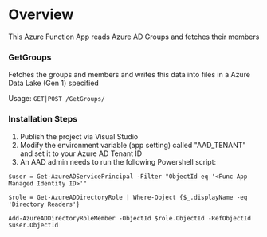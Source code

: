 ﻿# Overview
This Azure Function App reads Azure AD Groups and fetches their members

### GetGroups

Fetches the groups and members and writes this data into files in a Azure Data Lake (Gen 1) specified

Usage: `GET|POST /GetGroups/ ` 


### Installation Steps

1. Publish the project via Visual Studio
2. Modify the environment variable (app setting) called "AAD_TENANT" and set it to your Azure AD Tenant ID
3. An AAD admin needs to run the following Powershell script:

`$user = Get-AzureADServicePrincipal -Filter "ObjectId eq '<Func App Managed Identity ID>'"`

`$role = Get-AzureADDirectoryRole | Where-Object {$_.displayName -eq 'Directory Readers'}`

`Add-AzureADDirectoryRoleMember -ObjectId $role.ObjectId -RefObjectId $user.ObjectId`
